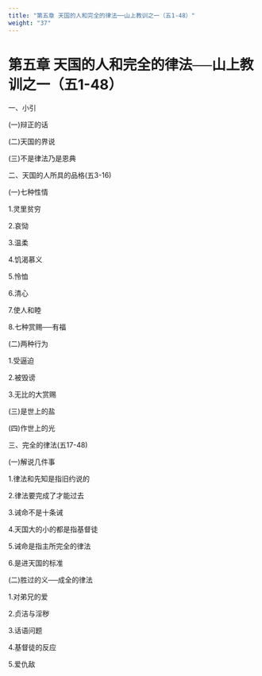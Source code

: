 ```yaml
---
title: "第五章 天国的人和完全的律法──山上教训之一（五1-48）"
weight: "37"
---
```


# 第五章 天国的人和完全的律法──山上教训之一（五1-48）


一、小引

(一)辩正的话

(二)天国的界说

(三)不是律法乃是恩典

二、天国的人所具的品格(五3-16)

(一)七种性情

1.灵里贫穷

2.哀恸

3.温柔

4.饥渴慕义

5.怜恤

6.清心

7.使人和睦

8.七种赏赐──有福

(二)两种行为

1.受逼迫

2.被毁谤

3.无比的大赏赐

(三)是世上的盐

(四)作世上的光

三、完全的律法(五17-48)

(一)解说几件事

1.律法和先知是指旧约说的

2.律法要完成了才能过去

3.诫命不是十条诫

4.天国大的小的都是指基督徒

5.诫命是指主所完全的律法

6.是进天国的标准

(二)胜过的义──成全的律法

1.对弟兄的爱

2.贞洁与淫秽

3.话语问题

4.基督徒的反应

5.爱仇敌

